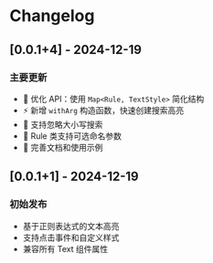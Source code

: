 # Changelog

## [0.0.1+4] - 2024-12-19

### 主要更新
- 🚀 优化 API：使用 `Map<Rule, TextStyle>` 简化结构
- ⚡ 新增 `withArg` 构造函数，快速创建搜索高亮
- 🎯 支持忽略大小写搜索
- 🔧 Rule 类支持可选命名参数
- 📝 完善文档和使用示例

## [0.0.1+1] - 2024-12-19

### 初始发布
- 基于正则表达式的文本高亮
- 支持点击事件和自定义样式
- 兼容所有 Text 组件属性